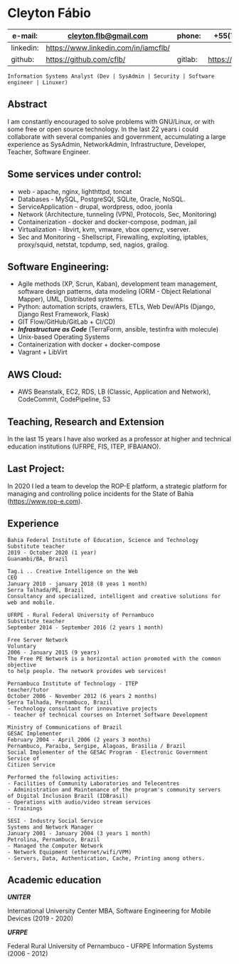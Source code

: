 # Cleyton Fábio

| e-mail:|cleyton.flb@gmail.com | phone: | +55(74)933005604 |
|---|---|---|---|
|linkedin:| https://www.linkedin.com/in/iamcflb/ | 
| github: | https://github.com/cflb/ | gitlab:| https://gitlab.com/pixi3s |


```
Information Systems Analyst (Dev | SysAdmin | Security | Software engineer | Linuxer)
```

## Abstract

I am constantly encouraged to solve problems with GNU/Linux, or with some free or open source technology. In the last 22 years i could collaborate with several companies and government, accumulating a large experience as SysAdmin, NetworkAdmin, Infrastructure, Developer, Teacher, Software Engineer.

## Some services under control:
- web - apache, nginx, lighthttpd, toncat
- Databases - MySQL, PostgreSQl, SQLite, Oracle, NoSQL.
- ServiceApplication - drupal, wordpress, odoo, joonla
- Network (Architecture, tunneling (VPN), Protocols, Sec, Monitoring)
- Containerization - docker and docker-compose, podman, jail
- Virtualization - libvirt, kvm, vmware, vbox openvz, vserver.
- Sec and Monitoring - Shellscript, Firewalling, exploiting, iptables, proxy/squid, netstat, tcpdump, sed, nagios, grailog. 

## Software Engineering:
- Agile methods (XP, Scrun, Kaban), development team management, software design patterns, data modeling (ORM - Object Relational Mapper), UML, Distributed systems.
- Python: automation scripts, crawlers, ETLs, Web Dev/APIs (Django, Django Rest Framework, Flask)
- GIT Flow/GitHub/GitLab + CI/CD)
- ***Infrastructure as Code*** (TerraForm, ansible, testinfra with molecule)
- Unix-based Operating Systems
- Containerization with docker + docker-compose
- Vagrant + LibVirt


## AWS Cloud:
- AWS Beanstalk, EC2, RDS, LB (Classic, Application and Network), CodeCommit, CodePipeline, S3

## Teaching, Research and Extension
In the last 15 years I have also worked as a professor at higher and technical education institutions (UFRPE, FIS, ITEP, IFBAIANO).

## Last Project:
In 2020 I led a team to develop the ROP-E platform, a strategic
platform for managing and controlling police incidents for the State of
Bahia (https://www.rop-e.com).

## Experience
```
Bahia Federal Institute of Education, Science and Technology
Substitute teacher
2019 - October 2020 (1 year)
Guanambi/BA, Brazil
```
```
Tag.i .. Creative Intelligence on the Web
CEO
January 2010 - january 2018 (8 yeas 1 month)
Serra Talhada/PE, Brazil
Consultancy and specialized, intelligent and creative solutions for web and mobile.
```
```
UFRPE - Rural Federal University of Pernambuco
Substitute teacher
September 2014 - September 2016 (2 years 1 month)
```
```
Free Server Network
Voluntary
2006 - January 2015 (9 years)
The Free PE Network is a horizontal action promoted with the common objective
to help people. The network provides web services!
```
```
Pernambuco Institute of Technology - ITEP
teacher/tutor
October 2006 - November 2012 (6 years 2 months)
Serra Talhada, Pernambuco, Brazil
- Technology consultant for innovative projects
- teacher of technical courses on Internet Software Development
```
```
Ministry of Communications of Brazil
GESAC Implementer
February 2004 - April 2006 (2 years 3 months)
Pernambuco, Paraiba, Sergipe, Alagoas, Brasilia / Brazil
Social Implementer of the GESAC Program - Electronic Government Service of
Citizen Service

Performed the following activities:
- Facilities of Community Laboratories and Telecentres
- Administration and Maintenance of the program's community servers
of Digital Inclusion Brazil (IDBrasil)
- Operations with audio/video stream services
- Trainings
```
```
SESI - Industry Social Service
Systems and Network Manager
January 2001 - January 2004 (3 years 1 month)
Petrolina, Pernambuco, Brazil
- Managed the Computer Network
- Network Equipment (ethernet/wifi/VPM)
- Servers, Data, Authentication, Cache, Printing among others.
```

## Academic education

***UNITER***

International University Center
MBA, Software Engineering for Mobile Devices (2019 - 2020)

***UFRPE***

Federal Rural University of Pernambuco - UFRPE
Information Systems (2006 - 2012)
